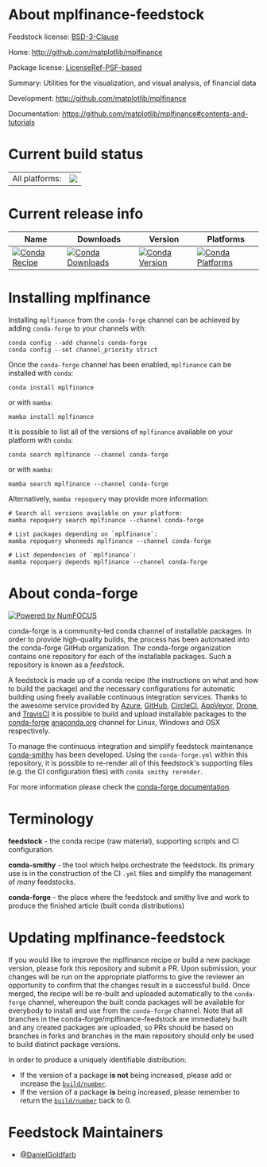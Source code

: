 About mplfinance-feedstock
==========================

Feedstock license: [BSD-3-Clause](https://github.com/conda-forge/mplfinance-feedstock/blob/main/LICENSE.txt)

Home: http://github.com/matplotlib/mplfinance

Package license: [LicenseRef-PSF-based](https://github.com/matplotlib/mplfinance/blob/master/LICENSE)

Summary: Utilities for the visualization, and visual analysis, of financial data

Development: http://github.com/matplotlib/mplfinance

Documentation: https://github.com/matplotlib/mplfinance#contents-and-tutorials

Current build status
====================


<table><tr><td>All platforms:</td>
    <td>
      <a href="https://dev.azure.com/conda-forge/feedstock-builds/_build/latest?definitionId=11178&branchName=main">
        <img src="https://dev.azure.com/conda-forge/feedstock-builds/_apis/build/status/mplfinance-feedstock?branchName=main">
      </a>
    </td>
  </tr>
</table>

Current release info
====================

| Name | Downloads | Version | Platforms |
| --- | --- | --- | --- |
| [![Conda Recipe](https://img.shields.io/badge/recipe-mplfinance-green.svg)](https://anaconda.org/conda-forge/mplfinance) | [![Conda Downloads](https://img.shields.io/conda/dn/conda-forge/mplfinance.svg)](https://anaconda.org/conda-forge/mplfinance) | [![Conda Version](https://img.shields.io/conda/vn/conda-forge/mplfinance.svg)](https://anaconda.org/conda-forge/mplfinance) | [![Conda Platforms](https://img.shields.io/conda/pn/conda-forge/mplfinance.svg)](https://anaconda.org/conda-forge/mplfinance) |

Installing mplfinance
=====================

Installing `mplfinance` from the `conda-forge` channel can be achieved by adding `conda-forge` to your channels with:

```
conda config --add channels conda-forge
conda config --set channel_priority strict
```

Once the `conda-forge` channel has been enabled, `mplfinance` can be installed with `conda`:

```
conda install mplfinance
```

or with `mamba`:

```
mamba install mplfinance
```

It is possible to list all of the versions of `mplfinance` available on your platform with `conda`:

```
conda search mplfinance --channel conda-forge
```

or with `mamba`:

```
mamba search mplfinance --channel conda-forge
```

Alternatively, `mamba repoquery` may provide more information:

```
# Search all versions available on your platform:
mamba repoquery search mplfinance --channel conda-forge

# List packages depending on `mplfinance`:
mamba repoquery whoneeds mplfinance --channel conda-forge

# List dependencies of `mplfinance`:
mamba repoquery depends mplfinance --channel conda-forge
```


About conda-forge
=================

[![Powered by
NumFOCUS](https://img.shields.io/badge/powered%20by-NumFOCUS-orange.svg?style=flat&colorA=E1523D&colorB=007D8A)](https://numfocus.org)

conda-forge is a community-led conda channel of installable packages.
In order to provide high-quality builds, the process has been automated into the
conda-forge GitHub organization. The conda-forge organization contains one repository
for each of the installable packages. Such a repository is known as a *feedstock*.

A feedstock is made up of a conda recipe (the instructions on what and how to build
the package) and the necessary configurations for automatic building using freely
available continuous integration services. Thanks to the awesome service provided by
[Azure](https://azure.microsoft.com/en-us/services/devops/), [GitHub](https://github.com/),
[CircleCI](https://circleci.com/), [AppVeyor](https://www.appveyor.com/),
[Drone](https://cloud.drone.io/welcome), and [TravisCI](https://travis-ci.com/)
it is possible to build and upload installable packages to the
[conda-forge](https://anaconda.org/conda-forge) [anaconda.org](https://anaconda.org/)
channel for Linux, Windows and OSX respectively.

To manage the continuous integration and simplify feedstock maintenance
[conda-smithy](https://github.com/conda-forge/conda-smithy) has been developed.
Using the ``conda-forge.yml`` within this repository, it is possible to re-render all of
this feedstock's supporting files (e.g. the CI configuration files) with ``conda smithy rerender``.

For more information please check the [conda-forge documentation](https://conda-forge.org/docs/).

Terminology
===========

**feedstock** - the conda recipe (raw material), supporting scripts and CI configuration.

**conda-smithy** - the tool which helps orchestrate the feedstock.
                   Its primary use is in the construction of the CI ``.yml`` files
                   and simplify the management of *many* feedstocks.

**conda-forge** - the place where the feedstock and smithy live and work to
                  produce the finished article (built conda distributions)


Updating mplfinance-feedstock
=============================

If you would like to improve the mplfinance recipe or build a new
package version, please fork this repository and submit a PR. Upon submission,
your changes will be run on the appropriate platforms to give the reviewer an
opportunity to confirm that the changes result in a successful build. Once
merged, the recipe will be re-built and uploaded automatically to the
`conda-forge` channel, whereupon the built conda packages will be available for
everybody to install and use from the `conda-forge` channel.
Note that all branches in the conda-forge/mplfinance-feedstock are
immediately built and any created packages are uploaded, so PRs should be based
on branches in forks and branches in the main repository should only be used to
build distinct package versions.

In order to produce a uniquely identifiable distribution:
 * If the version of a package **is not** being increased, please add or increase
   the [``build/number``](https://docs.conda.io/projects/conda-build/en/latest/resources/define-metadata.html#build-number-and-string).
 * If the version of a package **is** being increased, please remember to return
   the [``build/number``](https://docs.conda.io/projects/conda-build/en/latest/resources/define-metadata.html#build-number-and-string)
   back to 0.

Feedstock Maintainers
=====================

* [@DanielGoldfarb](https://github.com/DanielGoldfarb/)

